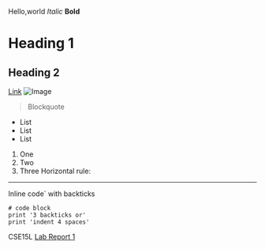Hello,world
*Italic*
__Bold__
# Heading 1
## Heading 2
[Link](http://a.com)
![Image](http://url/a.png)
> Blockquote
* List
* List
* List
1. One
2. Two
3. Three
Horizontal rule:

---
Inline code` with backticks
```
# code block
print '3 backticks or'
print 'indent 4 spaces'
```


CSE15L
[Lab Report 1](https://github.com/catherineytf/cse15l-lab-reports/blob/main/lab-report-1-week-0.md)

